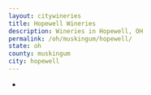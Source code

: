 ```yaml
---
layout: citywineries
title: Hopewell Wineries
description: Wineries in Hopewell, OH
permalink: /oh/muskingum/hopewell/
state: oh
county: muskingum
city: hopewell
---
```

-
